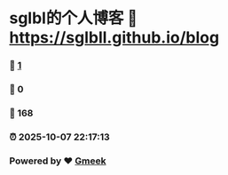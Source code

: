 # sglbl的个人博客 :link: https://sglbll.github.io/blog 
### :page_facing_up: [1](https://sglbll.github.io/blog/tag.html) 
### :speech_balloon: 0 
### :hibiscus: 168 
### :alarm_clock: 2025-10-07 22:17:13 
### Powered by :heart: [Gmeek](https://github.com/Meekdai/Gmeek)
